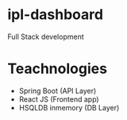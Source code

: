# ipl-dashboard

Full Stack development

# Teachnologies

- Spring Boot (API Layer)
- React JS (Frontend app)
- HSQLDB inmemory (DB Layer)
